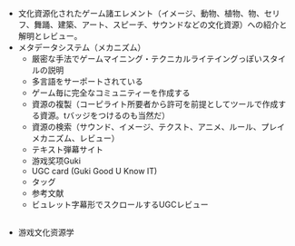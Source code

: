 - 文化資源化されたゲーム諸エレメント（イメージ、動物、植物、物、セリフ、舞踊、建築、アート、スピーチ、サウンドなどの文化資源）への紹介と解明とレビュー。
- メタデータシステム（メカニズム）
	- 厳密な手法でゲームマイニング・テクニカルライテイングっぽいスタイルの説明
	- 多言語をサーポートされている
	- ゲーム毎に完全なコミュニティーを作成する
	- 資源の複製（コーピライト所要者から許可を前提としてツールで作成する資源。tバッジをつけるのも当然だ）
	- 資源の検索（サウンド、イメージ、テクスト、アニメ、ルール、プレイメカニズム、レビュー）
	- テキスト弾幕サイト
	- 游戏奖项Guki
	- UGC card (Guki Good U Know IT)
	- タッグ
	- 参考文献
	- ビュレット字幕形でスクロールするUGCレビュー

## 
- 游戏文化资源学